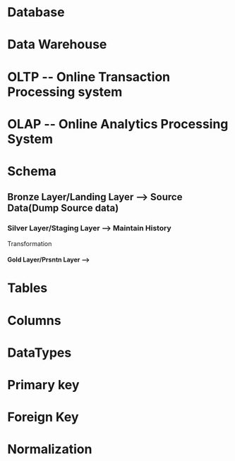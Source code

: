 # Database
# Data Warehouse
# OLTP -- Online Transaction Processing system
# OLAP -- Online Analytics Processing System 
# Schema
## Bronze Layer/Landing Layer --> Source Data(Dump Source data)

### Silver Layer/Staging Layer --> Maintain History
Transformation
#### Gold Layer/Prsntn Layer --> 
# Tables

# Columns
# DataTypes
# Primary key
# Foreign Key
# Normalization

